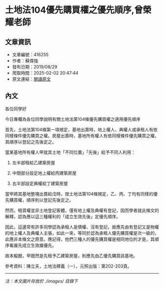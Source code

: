 # 土地法104優先購買權之優先順序,曾榮耀老師

## 文章資訊
- 文章編號：416255
- 作者：蘇偉強
- 發布日期：2019/08/29
- 爬取時間：2025-02-02 20:47:44
- 原文連結：[閱讀原文](https://real-estate.get.com.tw/Columns/detail.aspx?no=416255)

## 內文
各位同學好

今日專欄為各位同學說明有關土地法第104條優先購買權之適用優先順序

首先，土地法第104條第一項規定，基地出賣時，地上權人、典權人或承租人有依同樣條件優先購買之權。房屋出賣時，基地所有權人有依同樣條件優先購買之權。其順序以登記之先後定之。

當某基地所有權人甲就其土地「不同位置」「先後」給予不同人利用：

1. 左半部租給乙建築房屋

2. 中間部分設定地上權給丙建築房屋

3. 右半部設定典權給丁建築房屋

當甲將其基地整塊出賣給戊時，按土地法第104條規定，乙、丙、丁均有同樣的優先購買權，順序則以登記先後定之。

然而，租賃權並非土地登記客體，僅有地上權及典權有登記，因而學者就此條文的解釋，認為應以這三種權利的「成立生效先後」定優先順序。

因此，這邊常有許多同學認為承租人是債權、沒有登記，故應先由有登記又是物權的地上權人及典權人主張，如此一來，等同於認為承租人優先購買權是次一級的，此應非本條文之原意。應記得，他們三種人的優先購買權是相同地位的才是，其順序看誰先成立生效誰優先。

故本擬題，甲既然是先租予乙建築房屋，則應先由乙優先購買該基地。

參考資料：陳立夫，土地法釋義（一），元照出版：第202-203頁。

---
*注：本文圖片存放於 ./images/ 目錄下*
